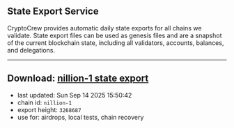 ## State Export Service
CryptoCrew provides automatic daily state exports for all chains we validate. State export files can be used as genesis files and are a snapshot of the current blockchain state, including all validators, accounts, balances, and delegations.

---
**Download: [nillion-1 state export](https://ccv-s3.nbg1.your-objectstorage.com/SERVICE/nillion/nillion-1_export_3268687.json)**
---

- last updated: Sun Sep 14 2025 15:50:42
- chain id: `nillion-1`
- export height: `3268687`
- use for: airdrops, local tests, chain recovery
